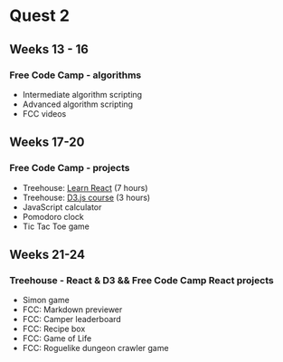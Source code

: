 # Quest 2

## Weeks 13 - 16

### Free Code Camp - algorithms

- Intermediate algorithm scripting
- Advanced algorithm scripting
- FCC videos

## Weeks 17-20

### Free Code Camp - projects

- Treehouse: [Learn React](https://teamtreehouse.com/tracks/learn-react) (7 hours)
- Treehouse: [D3.js course](https://teamtreehouse.com/library/d3js) (3 hours)
- JavaScript calculator
- Pomodoro clock
- Tic Tac Toe game

## Weeks 21-24

### Treehouse - React & D3 && Free Code Camp React projects

- Simon game
- FCC: Markdown previewer
- FCC: Camper leaderboard
- FCC: Recipe box
- FCC: Game of Life
- FCC: Roguelike dungeon crawler game
